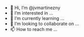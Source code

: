 - 👋 Hi, I’m @jvmartinezny
- 👀 I’m interested in ...
- 🌱 I’m currently learning ...
- 💞️ I’m looking to collaborate on ...
- 📫 How to reach me ...

<!---
jvmartinezny/jvmartinezny is a ✨ special ✨ repository because its `README.md` (this file) appears on your GitHub profile.
You can click the Preview link to take a look at your changes.
--->
